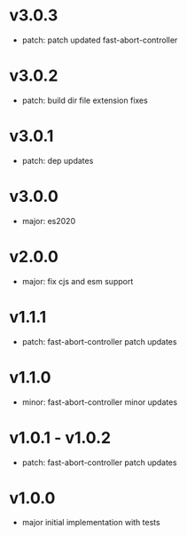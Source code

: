 # v3.0.3

- patch: patch updated fast-abort-controller

# v3.0.2

- patch: build dir file extension fixes

# v3.0.1

- patch: dep updates

# v3.0.0

- major: es2020

# v2.0.0

- major: fix cjs and esm support

# v1.1.1

- patch: fast-abort-controller patch updates

# v1.1.0

- minor: fast-abort-controller minor updates

# v1.0.1 - v1.0.2

- patch: fast-abort-controller patch updates

# v1.0.0

- major initial implementation with tests
